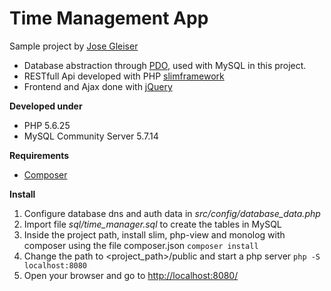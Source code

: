 # Time Management App

Sample project by [Jose Gleiser](http://www.josegleiser.com)
- Database abstraction through [PDO](http://php.net/manual/es/book.pdo.php), used with MySQL in this project.
- RESTfull Api developed with PHP [slimframework](https://www.slimframework.com/)
- Frontend and Ajax done with [jQuery](https://jquery.com/)

**Developed under**
- PHP 5.6.25
- MySQL Community Server 5.7.14

**Requirements**
- [Composer](https://getcomposer.org/)

**Install**
1. Configure database dns and auth data in *src/config/database_data.php*
2. Import file *sql/time_manager.sql* to create the tables in MySQL
3. Inside the project path, install slim, php-view and monolog with composer using the file composer.json
`composer install`
4. Change the path to <project_path>/public and start a php server
`php -S localhost:8080`
5. Open your browser and go to [http://localhost:8080/](http://localhost:8080/)
